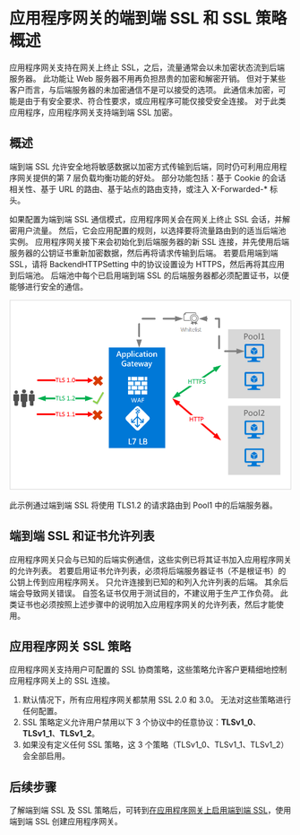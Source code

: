 <properties
    pageTitle="在应用程序网关上启用 SSL 策略和端到端 SSL | Azure"
    description="此页概述应用程序网关的端到端 SSL 支持。"
    documentationcenter="na"
    services="application-gateway"
    author="amsriva"
    manager="rossort"
    editor="amsriva" />
<tags
    ms.assetid="3976399b-25ad-45eb-8eb3-fdb736a598c5"
    ms.service="application-gateway"
    ms.devlang="na"
    ms.topic="hero-article"
    ms.tgt_pltfrm="na"
    ms.custom="H1Hack27Feb2017"
    ms.workload="infrastructure-services"
    ms.date="04/04/2017"
    wacn.date="05/22/2017"
    ms.author="amsriva"
    ms.translationtype="Human Translation"
    ms.sourcegitcommit="8fd60f0e1095add1bff99de28a0b65a8662ce661"
    ms.openlocfilehash="ae5b4f05b42a25482bc5d464a9ac77b9ebe97b4e"
    ms.contentlocale="zh-cn"
    ms.lasthandoff="05/12/2017" />

# <a name="overview-of-end-to-end-ssl-and-ssl-policy-on-application-gateway"></a>应用程序网关的端到端 SSL 和 SSL 策略概述

应用程序网关支持在网关上终止 SSL，之后，流量通常会以未加密状态流到后端服务器。 此功能让 Web 服务器不用再负担昂贵的加密和解密开销。 但对于某些客户而言，与后端服务器的未加密通信不是可以接受的选项。 此通信未加密，可能是由于有安全要求、符合性要求，或应用程序可能仅接受安全连接。 对于此类应用程序，应用程序网关支持端到端 SSL 加密。

## <a name="overview"></a>概述

端到端 SSL 允许安全地将敏感数据以加密方式传输到后端，同时仍可利用应用程序网关提供的第 7 层负载均衡功能的好处。 部分功能包括：基于 Cookie 的会话相关性、基于 URL 的路由、基于站点的路由支持，或注入 X-Forwarded-* 标头。

如果配置为端到端 SSL 通信模式，应用程序网关会在网关上终止 SSL 会话，并解密用户流量。 然后，它会应用配置的规则，以选择要将流量路由到的适当后端池实例。 应用程序网关接下来会初始化到后端服务器的新 SSL 连接，并先使用后端服务器的公钥证书重新加密数据，然后再将请求传输到后端。 若要启用端到端 SSL，请将 BackendHTTPSetting 中的协议设置设为 HTTPS，然后再将其应用到后端池。 后端池中每个已启用端到端 SSL 的后端服务器都必须配置证书，以便能够进行安全的通信。

![端到端 ssl 方案][1]

此示例通过端到端 SSL 将使用 TLS1.2 的请求路由到 Pool1 中的后端服务器。

## <a name="end-to-end-ssl-and-whitelisting-of-certificates"></a>端到端 SSL 和证书允许列表

应用程序网关只会与已知的后端实例通信，这些实例已将其证书加入应用程序网关的允许列表。 若要启用证书允许列表，必须将后端服务器证书（不是根证书）的公钥上传到应用程序网关。 只允许连接到已知的和列入允许列表的后端。 其余后端会导致网关错误。 自签名证书仅用于测试目的，不建议用于生产工作负荷。 此类证书也必须按照上述步骤中的说明加入应用程序网关的允许列表，然后才能使用。

## <a name="application-gateway-ssl-policy"></a>应用程序网关 SSL 策略

应用程序网关支持用户可配置的 SSL 协商策略，这些策略允许客户更精细地控制应用程序网关上的 SSL 连接。

1. 默认情况下，所有应用程序网关都禁用 SSL 2.0 和 3.0。 无法对这些策略进行任何配置。
2. SSL 策略定义允许用户禁用以下 3 个协议中的任意协议：**TLSv1\_0**、**TLSv1\_1**、**TLSv1\_2**。
3. 如果没有定义任何 SSL 策略，这 3 个策略（TLSv1\_0、TLSv1\_1、TLSv1_2）会全部启用。

## <a name="next-steps"></a>后续步骤

了解端到端 SSL 及 SSL 策略后，可转到[在应用程序网关上启用端到端 SSL](/documentation/articles/application-gateway-end-to-end-ssl-powershell/)，使用端到端 SSL 创建应用程序网关。

<!--Image references-->

[1]: ./media/application-gateway-backend-ssl/scenario.png

<!--Update_Description: wording update-->
